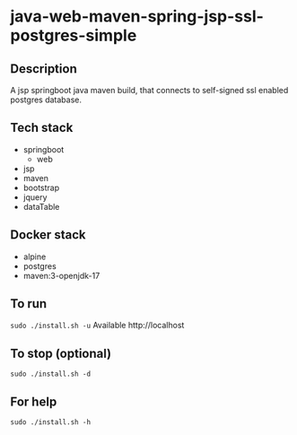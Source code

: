 # java-web-maven-spring-jsp-ssl-postgres-simple

## Description
A jsp springboot java maven build,
that connects to self-signed ssl enabled postgres database.

## Tech stack
- springboot
  - web
- jsp
- maven
- bootstrap
- jquery
- dataTable

## Docker stack
- alpine
- postgres
- maven:3-openjdk-17

## To run
`sudo ./install.sh -u`
Available http://localhost

## To stop (optional)
`sudo ./install.sh -d`

## For help
`sudo ./install.sh -h`
